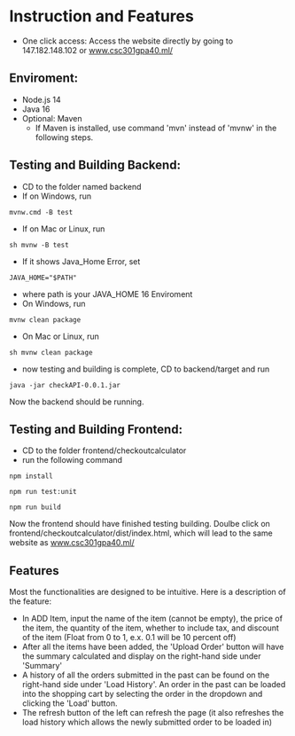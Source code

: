 # Instruction and Features
+ One click access: Access the website directly by going to 147.182.148.102 or www.csc301gpa40.ml/
## Enviroment:
+ Node.js 14
+ Java 16
+ Optional: Maven
  + If Maven is installed, use command 'mvn' instead of 'mvnw' in the following steps.

## Testing and Building Backend:
+ CD to the folder named backend
+ If on Windows, run
```console
mvnw.cmd -B test
```
+ If on Mac or Linux, run
```console
sh mvnw -B test
```
  + If it shows Java_Home Error, set 
```console
JAVA_HOME="$PATH"
```
  + where path is your JAVA_HOME 16 Enviroment
  + On Windows, run 
```console
mvnw clean package
```
+ On Mac or Linux, run
```console
sh mvnw clean package
```
  + now testing and building is complete, CD to backend/target and run
```console
java -jar checkAPI-0.0.1.jar
```
Now the backend should be running.

## Testing and Building Frontend:
+ CD to the folder frontend/checkoutcalculator
+ run the following command
```console
npm install
```
```console
npm run test:unit
```
```console
npm run build
```
Now the frontend should have finished testing building. Doulbe click on frontend/checkoutcalculator/dist/index.html, which will lead to the same website as www.csc301gpa40.ml/

## Features
Most the functionalities are designed to be intuitive. Here is a description of the feature:
+ In ADD Item, input the name of the item (cannot be empty), the price of the item, the quantity of the item, whether to include tax, and discount of the item (Float from 0 to 1, e.x. 0.1 will be 10 percent off)
+ After all the items have been added, the 'Upload Order' button will have the summary calculated and display on the right-hand side under 'Summary'
+ A history of all the orders submitted in the past can be found on the right-hand side under 'Load History'. An order in the past can be loaded into the shopping cart by selecting the order in the dropdown and clicking the 'Load' button.
+ The refresh button of the left can refresh the page (it also refreshes the load history which allows the newly submitted order to be loaded in)


